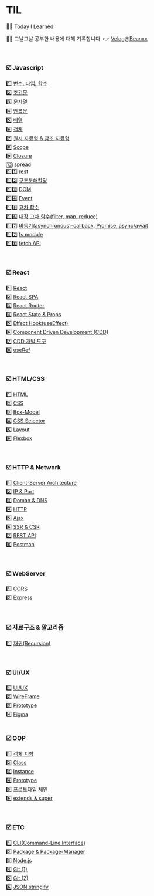 # TIL

✍🏻 Today I Learned

👋🏻 그날그날 공부한 내용에 대해 기록합니다. 👉 [Velog@Beanxx](https://velog.io/@tnqls1211v)

<br/>

### ☑️ Javascript

1️⃣ [변수, 타입, 함수](https://github.com/Beanxx/TIL/blob/main/2022.04/%5BTIL%5D%202022.04.26-Day1.md#1%EF%B8%8F%E2%83%A3-%EB%B3%80%EC%88%98) <br/>
2️⃣ [조건문](https://github.com/Beanxx/TIL/blob/main/2022.04/%5BTIL%5D%202022.04.27-Day2.md#1%EF%B8%8F%E2%83%A3%EC%A1%B0%EA%B1%B4%EB%AC%B8) <br/>
3️⃣ [문자열](https://github.com/Beanxx/TIL/blob/main/2022.04/%5BTIL%5D%202022.04.27-Day2.md#2%EF%B8%8F%E2%83%A3%EB%AC%B8%EC%9E%90%EC%97%B4) <br/>
4️⃣ [반복문](https://github.com/Beanxx/TIL/blob/main/2022.04/%5BTIL%5D%202022.04.28-Day3.md#1%EF%B8%8F%E2%83%A3%EB%B0%98%EB%B3%B5%EB%AC%B8iteration) <br/>
5️⃣ [배열](https://github.com/Beanxx/TIL/blob/main/2022.05/%5BTIL%5D%202022.05.10-Day11.md#%EF%B8%8F-%EB%B0%B0%EC%97%B4) <br/>
6️⃣ [객체](https://github.com/Beanxx/TIL/blob/main/2022.05/%5BTIL%5D%202022.05.11-Day12.md#%EF%B8%8F%EA%B0%9D%EC%B2%B4) <br/>
7️⃣ [원시 자료형 & 참조 자료형](https://github.com/Beanxx/TIL/blob/main/2022.05/%5BTIL%5D%202022.05.12-Day13.md#1%EF%B8%8F%E2%83%A3%EC%9B%90%EC%8B%9C-%EC%9E%90%EB%A3%8C%ED%98%95--%EC%B0%B8%EC%A1%B0-%EC%9E%90%EB%A3%8C%ED%98%95) <br/>
8️⃣ [Scope](https://github.com/Beanxx/TIL/blob/main/2022.05/%5BTIL%5D%202022.05.12-Day13.md#2%EF%B8%8F%E2%83%A3%EC%8A%A4%EC%BD%94%ED%94%84) <br/>
9️⃣ [Closure](https://github.com/Beanxx/TIL/blob/main/2022.05/%5BTIL%5D%202022.05.12-Day13.md#3%EF%B8%8F%E2%83%A3%ED%81%B4%EB%A1%9C%EC%A0%80closure) <br/>
🔟 [spread](https://github.com/Beanxx/TIL/blob/main/2022.05/%5BTIL%5D%202022.05.13-Day14.md#spread-%EB%AC%B8%EB%B2%95) <br/>
1️⃣1️⃣ [rest](https://github.com/Beanxx/TIL/blob/main/2022.05/%5BTIL%5D%202022.05.13-Day14.md#rest-%EB%AC%B8%EB%B2%95) <br/>
1️⃣2️⃣ [구조분해할당](https://github.com/Beanxx/TIL/blob/main/2022.05/%5BTIL%5D%202022.05.13-Day14.md#%EA%B5%AC%EC%A1%B0%EB%B6%84%ED%95%B4%ED%95%A0%EB%8B%B9) <br/>
1️⃣3️⃣ [DOM](https://github.com/Beanxx/TIL/blob/main/2022.05/%5BTIL%5D%202022.05.17-Day16.md#%EF%B8%8Fdom-%EA%B8%B0%EC%B4%88) <br/>
1️⃣4️⃣ [Event](https://github.com/Beanxx/TIL/blob/main/2022.05/%5BTIL%5D%202022.05.18-Day17.md#%EF%B8%8F%EC%9D%B4%EB%B2%A4%ED%8A%B8-%EA%B0%9D%EC%B2%B4) <br/>
1️⃣5️⃣ [고차 함수](https://github.com/Beanxx/TIL/blob/main/2022.05/%5BTIL%5D%202022.05.24-Day21.md#1%EF%B8%8F%E2%83%A3%EA%B3%A0%EC%B0%A8-%ED%95%A8%EC%88%98) <br/>
1️⃣6️⃣ [내장 고차 함수(filter, map, reduce)](https://github.com/Beanxx/TIL/blob/main/2022.05/%5BTIL%5D%202022.05.24-Day21.md#2%EF%B8%8F%E2%83%A3%EB%82%B4%EC%9E%A5-%EA%B3%A0%EC%B0%A8-%ED%95%A8%EC%88%98) <br/>
1️⃣7️⃣ [비동기(asynchronous)-callback, Promise, async/await](https://github.com/Beanxx/TIL/blob/main/2022.05/%5BTIL%5D%202022.05.27-Day24.md#%EF%B8%8F%EB%B9%84%EB%8F%99%EA%B8%B0asynchronous) <br/>
1️⃣7️⃣ [fs module](https://github.com/Beanxx/TIL/blob/main/2022.05/%5BTIL%5D%202022.05.30-Day25.md#nodejs-%EB%82%B4%EC%9E%A5-%EB%AA%A8%EB%93%88built-in-module) <br/>
1️⃣8️⃣ [fetch API](https://github.com/Beanxx/TIL/blob/main/2022.05/%5BTIL%5D%202022.05.31-Day26.md#%EF%B8%8Ffetch-api) <br/>

<br/>

### ☑️ React

1️⃣ [React](https://github.com/Beanxx/TIL/blob/main/2022.06/%5BTIL%5D%202022.06.02-Day27.md#%EF%B8%8Freact) <br/>
2️⃣ [React SPA](https://github.com/Beanxx/TIL/blob/main/2022.06/%5BTIL%5D%202022.06.03-Day28.md#%EF%B8%8Freact-spa) <br/>
3️⃣ [React Router](https://github.com/Beanxx/TIL/blob/main/2022.06/%5BTIL%5D%202022.06.03-Day28.md#%EF%B8%8Freact-router) <br/>
4️⃣ [React State & Props](https://github.com/Beanxx/TIL/blob/main/2022.06/%5BTIL%5D%202022.06.07-Day29.md#%EF%B8%8Freact-state--props) <br/>
5️⃣ [Effect Hook(useEffect)](https://github.com/Beanxx/TIL/blob/main/2022.06/%5BTIL%5D%202022.06.14-Day34.md#%EF%B8%8Feffect-hook) <br/>
6️⃣ [Component Driven Development (CDD)](https://github.com/Beanxx/TIL/blob/main/2022.06/%5BTIL%5D%202022.06.30-Day47.md#%EF%B8%8Fcomponent-driven-development-cdd) <br/>
7️⃣ [CDD 개발 도구](https://github.com/Beanxx/TIL/blob/main/2022.06/%5BTIL%5D%202022.06.30-Day47.md#%EF%B8%8Fcdd-%EA%B0%9C%EB%B0%9C-%EB%8F%84%EA%B5%AC) <br/>
8️⃣ [useRef](https://github.com/Beanxx/TIL/blob/main/2022.06/%5BTIL%5D%202022.06.30-Day47.md#%EF%B8%8Fuseref) <br/>

<br/>

### ☑️ HTML/CSS

1️⃣ [HTML](https://github.com/Beanxx/TIL/blob/main/2022.04/%5BTIL%5D%202022.04.29-Day4.md#1%EF%B8%8F%E2%83%A3html-hypertext-markup-language) <br/>
2️⃣ [CSS](https://github.com/Beanxx/TIL/blob/main/2022.05/%5BTIL%5D%202022.05.02-Day6.md#1%EF%B8%8F%E2%83%A3css-cascading-style-sheets) <br/>
3️⃣ [Box-Model](https://github.com/Beanxx/TIL/blob/main/2022.05/%5BTIL%5D%202022.05.02-Day6.md#2%EF%B8%8F%E2%83%A3%EB%B0%95%EC%8A%A4%EB%AA%A8%EB%8D%B8) <br/>
4️⃣ [CSS Selector](https://github.com/Beanxx/TIL/blob/main/2022.05/%5BTIL%5D%202022.05.02-Day6.md#3%EF%B8%8F%E2%83%A3css-selector) <br/>
5️⃣ [Layout](https://github.com/Beanxx/TIL/blob/main/2022.05/%5BTIL%5D%202022.05.03-Day7.md#1%EF%B8%8F%E2%83%A3layout) <br/>
6️⃣ [Flexbox](https://github.com/Beanxx/TIL/blob/main/2022.05/%5BTIL%5D%202022.05.03-Day7.md#2%EF%B8%8F%E2%83%A3flexbox)

<br/>

### ☑️ HTTP & Network

1️⃣ [Client-Server Architecture](https://github.com/Beanxx/TIL/blob/main/2022.06/%5BTIL%5D%202022.06.09-Day31.md#client-server-architecture-2-tier) <br/>
2️⃣ [IP & Port](https://github.com/Beanxx/TIL/blob/main/2022.06/%5BTIL%5D%202022.06.09-Day31.md#ip--port) <br/>
3️⃣ [Doman & DNS](https://github.com/Beanxx/TIL/blob/main/2022.06/%5BTIL%5D%202022.06.09-Day31.md#domain--dns) <br/>
4️⃣ [HTTP](https://github.com/Beanxx/TIL/blob/main/2022.06/%5BTIL%5D%202022.06.09-Day31.md#%EF%B8%8Fhttp) <br/>
5️⃣ [Ajax](https://github.com/Beanxx/TIL/blob/main/2022.06/%5BTIL%5D%202022.06.09-Day31.md#ajax) <br/>
6️⃣ [SSR & CSR](https://github.com/Beanxx/TIL/blob/main/2022.06/%5BTIL%5D%202022.06.09-Day31.md#ssr--csr) <br/>
7️⃣ [REST API](https://github.com/Beanxx/TIL/blob/main/2022.06/%5BTIL%5D%202022.06.10-Day32.md#%EF%B8%8Frest-api) <br/>
8️⃣ [Postman](https://github.com/Beanxx/TIL/blob/main/2022.06/%5BTIL%5D%202022.06.13-Day33.md#%EF%B8%8Fpostman) <br/>

<br/>

### ☑️ WebServer

1️⃣ [CORS](https://github.com/Beanxx/TIL/blob/main/2022.06/%5BTIL%5D%202022.06.16-Day36.md#%EF%B8%8Fcors) <br/>
2️⃣ [Express](https://github.com/Beanxx/TIL/blob/main/2022.06/%5BTIL%5D%202022.06.17-Day37.md#%EF%B8%8Fexpress) <br/>

<br/>

### ☑️ 자료구조 & 알고리즘

1️⃣ [재귀(Recursion)](https://github.com/Beanxx/TIL/blob/main/2022.06/%5BTIL%5D%202022.06.23-Day41.md#%EF%B8%8F%EC%9E%AC%EA%B7%80recursion) <br/>

<br/>

### ☑️ UI/UX

1️⃣ [UI/UX](https://github.com/Beanxx/TIL/blob/main/2022.06/%5BTIL%5D%202022.06.27-Day44.md#%EF%B8%8Fuiux) <br/>
2️⃣ [WireFrame](https://github.com/Beanxx/TIL/blob/main/2022.06/%5BTIL%5D%202022.06.28-Day45.md#%EF%B8%8Fwireframe) <br/>
3️⃣ [Prototype](https://github.com/Beanxx/TIL/blob/main/2022.06/%5BTIL%5D%202022.06.28-Day45.md#%EF%B8%8Fprototype) <br/>
4️⃣ [Figma](https://github.com/Beanxx/TIL/blob/main/2022.06/%5BTIL%5D%202022.06.28-Day45.md#%EF%B8%8Ffigma) <br/>
<br/>

### ☑️ OOP

1️⃣ [객체 지향](https://github.com/Beanxx/TIL/blob/main/2022.05/%5BTIL%5D%202022.05.25-Day22.md#1%EF%B8%8F%E2%83%A3%EA%B0%9D%EC%B2%B4-%EC%A7%80%ED%96%A5) <br/>
2️⃣ [Class](https://github.com/Beanxx/TIL/blob/main/2022.05/%5BTIL%5D%202022.05.25-Day22.md#%EF%B8%8Fclass) <br/>
3️⃣ [Instance](https://github.com/Beanxx/TIL/blob/main/2022.05/%5BTIL%5D%202022.05.25-Day22.md#%EF%B8%8Finstance) <br/>
4️⃣ [Prototype](https://github.com/Beanxx/TIL/blob/main/2022.05/%5BTIL%5D%202022.05.25-Day22.md#2%EF%B8%8F%E2%83%A3prototype) <br/>
5️⃣ [프로토타입 체인](https://github.com/Beanxx/TIL/blob/main/2022.05/%5BTIL%5D%202022.05.26-Day23.md#%EF%B8%8F%ED%94%84%EB%A1%9C%ED%86%A0%ED%83%80%EC%9E%85-%EC%B2%B4%EC%9D%B8) <br/>
6️⃣ [extends & super](https://github.com/Beanxx/TIL/blob/main/2022.05/%5BTIL%5D%202022.05.26-Day23.md#%EF%B8%8Fextends--super) <br/>

<br/>

### ☑️ ETC

1️⃣ [CLI(Command-Line Interface)](https://github.com/Beanxx/TIL/blob/main/2022.05/%5BTIL%5D%202022.05.09-Day10.md#1%EF%B8%8F%E2%83%A3clicommand-line-interface) <br/>
2️⃣ [Package & Package-Manager](https://github.com/Beanxx/TIL/blob/main/2022.05/%5BTIL%5D%202022.05.09-Day10.md#2%EF%B8%8F%E2%83%A3%ED%8C%A8%ED%82%A4%EC%A7%80--%ED%8C%A8%ED%82%A4%EC%A7%80-%EB%A7%A4%EB%8B%88%EC%A0%80) <br/>
3️⃣ [Node.js](https://github.com/Beanxx/TIL/blob/main/2022.05/%5BTIL%5D%202022.05.09-Day10.md#3%EF%B8%8F%E2%83%A3nodejs) <br/>
4️⃣ [Git (1)](https://github.com/Beanxx/TIL/blob/main/2022.05/%5BTIL%5D%202022.05.09-Day10.md#4%EF%B8%8F%E2%83%A3git) <br/>
5️⃣ [Git (2)](https://github.com/Beanxx/TIL/blob/main/2022.05/%5BTIL%5D%202022.05.19-Day18.md#%EF%B8%8Flocal-repository) <br/>
6️⃣ [JSON.stringify](https://github.com/Beanxx/TIL/blob/main/2022.06/%5BTIL%5D%202022.06.24-Day42.md#%EF%B8%8Fjsonstringify) <br/>
